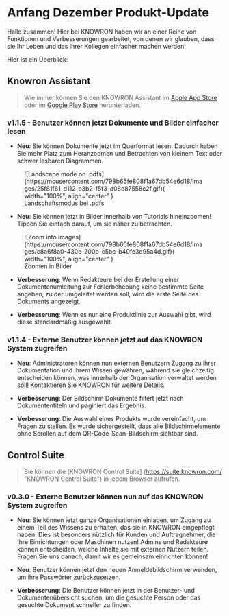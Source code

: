 # Anfang Dezember Produkt-Update

Hallo zusammen! Hier bei KNOWRON haben wir an einer Reihe von Funktionen und Verbesserungen gearbeitet, von denen wir glauben, dass sie Ihr Leben und das Ihrer Kollegen einfacher machen werden!

Hier ist ein Überblick: 

## Knowron Assistant
> Wie immer können Sie den KNOWRON Assistant im [Apple App Store](https://apps.apple.com/at/app/knowron-assistant/id1585382448 "KNOWRON Assistant im App Store") oder im [Google Play Store](https://play.google.com/store/apps/details?id=com.knowron.assistant.knowron "KNOWRON Assistant bei Google Play") herunterladen.

### v1.1.5 - Benutzer können jetzt Dokumente und Bilder einfacher lesen
- **Neu**: Sie können Dokumente jetzt im Querformat lesen. Dadurch haben Sie mehr Platz zum Heranzoomen und Betrachten von kleinem Text oder schwer lesbaren Diagrammen.

<Figure markdown>
  ![Landscape mode on .pdfs](https://mcusercontent.com/798b65fe808f1a67db54e6d18/images/25f81f61-d112-c3b2-f5f3-d08e87558c2f.gif){ width="100%", align="center" }
  <figcaption>Landschaftsmodus bei .pdfs</figcaption>
</figure>

- **Neu**: Sie können jetzt in Bilder innerhalb von Tutorials hineinzoomen! Tippen Sie einfach darauf, um sie näher zu betrachten.

<figure markdown>
  ![Zoom into images](https://mcusercontent.com/798b65fe808f1a67db54e6d18/images/c8a6f8a0-430e-200b-c5bc-b40fe3d95a4d.gif){ width="100%", align="center" }
  <figcaption>Zoomen in Bilder</figcaption>
</figure>

- **Verbesserung**: Wenn Redakteure bei der Erstellung einer Dokumentenumleitung zur Fehlerbehebung keine bestimmte Seite angeben, zu der umgeleitet werden soll, wird die erste Seite des Dokuments angezeigt.

- **Verbesserung**: Wenn es nur eine Produktlinie zur Auswahl gibt, wird diese standardmäßig ausgewählt.

### v1.1.4 - Externe Benutzer können jetzt auf das KNOWRON System zugreifen

- **Neu**: Administratoren können nun externen Benutzern Zugang zu ihrer Dokumentation und ihrem Wissen gewähren, während sie gleichzeitig entscheiden können, was innerhalb der Organisation verwaltet werden soll! Kontaktieren Sie KNOWRON für weitere Details.

- **Verbesserung**: Der Bildschirm Dokumente filtert jetzt nach Dokumententiteln und paginiert das Ergebnis.

- **Verbesserung**: Die Auswahl eines Produkts wurde vereinfacht, um Fragen zu stellen. Es wurde sichergestellt, dass alle Bildschirmelemente ohne Scrollen auf dem QR-Code-Scan-Bildschirm sichtbar sind.

## Control Suite
> Sie können die [KNOWRON Control Suite] (https://suite.knowron.com/ "KNOWRON Control Suite") in jedem Browser aufrufen.

### v0.3.0 - Externe Benutzer können nun auf das KNOWRON System zugreifen
- **Neu**: Sie können jetzt ganze Organisationen einladen, um Zugang zu einem Teil des Wissens zu erhalten, das sie in KNOWRON eingepflegt haben. Dies ist besonders nützlich für Kunden und Auftragnehmer, die Ihre Einrichtungen oder Maschinen nutzen! Admins und Redakteure können entscheiden, welche Inhalte sie mit externen Nutzern teilen. Fragen Sie uns danach, damit wir es gemeinsam einrichten können!

- **Neu**: Benutzer können jetzt den neuen Anmeldebildschirm verwenden, um ihre Passwörter zurückzusetzen. 

- **Verbesserung**: Die Benutzer können jetzt in der Benutzer- und Dokumentenübersicht suchen, um die gesuchte Person oder das gesuchte Dokument schneller zu finden.

